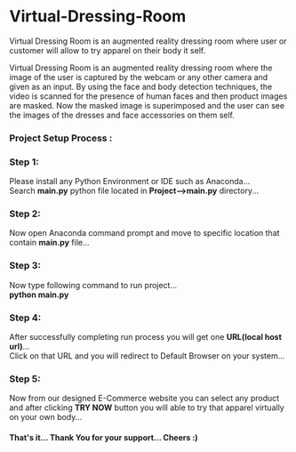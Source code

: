 # Virtual-Dressing-Room
Virtual Dressing Room is an augmented reality dressing room where user or customer will allow to try apparel on their body it self.

Virtual Dressing Room is an augmented reality dressing room where the image of the user is captured by the webcam or any other camera and given as an input. By using the face and body detection techniques, the video is scanned for the presence of human faces and then product images are masked. Now the masked image is superimposed and the user can see the images of the dresses and face accessories on them self.

<h3>Project Setup Process :</h3>

<h3>Step 1:</h3> 
Please install any Python Environment or IDE such as Anaconda...<br>
Search <b>main.py</b> python file located in <b>Project-->main.py</b> directory...<br>

<h3>Step 2:</h3> 
Now open Anaconda command prompt and move to specific location that contain <b>main.py</b> file...<br>

<h3>Step 3:</h3> 
Now type following command to run project...<br>
<b>python main.py</b><br>

<h3>Step 4:</h3> 
After successfully completing run process you will get one <b>URL(local host url)</b>...<br>
Click on that URL and you will redirect to Default Browser on your system...<br>

<h3>Step 5:</h3> 
Now from our designed E-Commerce website you can select any product and after clicking <b>TRY NOW</b> button you will able to try that apparel virtually on your own body...<br>

<h4>That's it... Thank You for your support... Cheers :)</h4>
